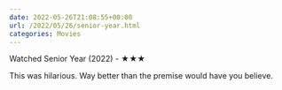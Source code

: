 ```yaml
---
date: 2022-05-26T21:08:55+00:00
url: /2022/05/26/senior-year.html
categories: Movies
---
```

Watched Senior Year (2022) - ★★★

This was hilarious. Way better than the premise would have you
believe.


